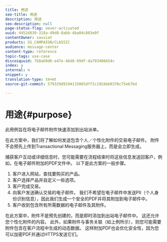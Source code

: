 ```yaml
---
title: 用途
seo-title: 用途
description: 用途
seo-description: null
page-status-flag: never-activated
uuid: 4452d839-318a-49d8-8abb-4ba04c803e9f
contentOwner: sauviat
products: SG_CAMPAIGN/CLASSIC
audience: message-center
content-type: reference
topic-tags: use-case
discoiquuid: 7b8ab9d6-e47e-46d8-99df-da793486654c
index: y
internal: n
snippet: y
translation-type: tm+mt
source-git-commit: 579329d9194115065dff2c192deb0376c75e67bd

---
```



# 用途{#purpose}

此用例旨在将电子邮件附件快速添加到出站派单。

在此方案中，我们将了解如何发送包含个人／个性化附件的交易电子邮件。 附件不会预先上传到Transactional Messaging服务器上，而是会立即生成。

捕获客户互动或详细信息时，您可能需要在流程结束时将这些信息发送回客户，例如，在电子邮件附加的PDF文件中。 以下是此方案的一般步骤。

1. 客户进入网站，查找要购买的产品。
1. 客户选择产品并自定义一些选项。
1. 客户完成交易。
1. 向客户发送确认交易的电子邮件。 我们不希望在电子邮件中发送PII（个人身份识别信息），因此我们生成一个安全的PDF并将其附加到电子邮件中。
1. 客户收到包含所有所需数据的电子邮件及其附件。

在此方案中，附件不是预先创建的，而是即时添加到出站电子邮件中。 这还允许您个性化附件的内容。 此外，如果附件与事务关联（如上例所示），则您可能需要附件包含在客户流程中生成的动态数据。 这样附加PDF也会优化安全性，因为您可以加密PDF并通过HTTPS发送它们。
